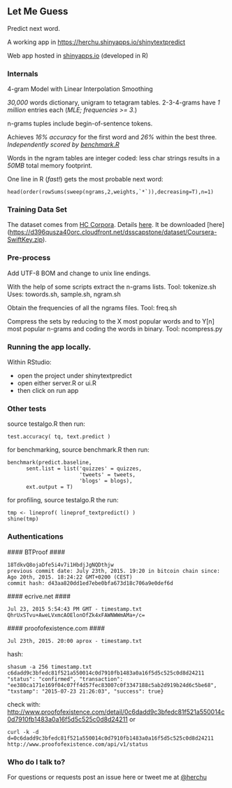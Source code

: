 ## Let Me Guess

Predict next word.

A working app in https://herchu.shinyapps.io/shinytextpredict


Web app hosted in [shinyapps.io](http://shinyapps.io) (developed in R)



### Internals

4-gram Model with Linear Interpolation Smoothing

*30,000* words dictionary, unigram to tetagram tables.
2-3-4-grams have *1 million* entries each
(*MLE; frequencies >= 3*.)

n-grams tuples include begin-of-sentence tokens.

Achieves *16% accuracy* for the first word and *26%*
within the best three. *Independently scored by
[benchmark.R](https://github.com/jan-san/dsci-benchmark)*

Words in the ngram tables are integer coded: less char strings
results in a *50MB* total memory footprint.

One line in R (*fast!*) gets the most probable next word:

    head(order(rowSums(sweep(ngrams,2,weights,`*`)),decreasing=T),n=1)


### Training Data Set ###

The dataset comes from [HC Corpora](www.corpora.heliohost.org).
Details [here](http://www.corpora.heliohost.org/aboutcorpus.html).
It be downloaded [here] (https://d396qusza40orc.cloudfront.net/dsscapstone/dataset/Coursera-SwiftKey.zip).


### Pre-process

Add UTF-8 BOM and change to unix line endings.

With the help of some scripts extract the n-grams lists.
Tool: tokenize.sh
Uses: towords.sh, sample.sh, ngram.sh

Obtain the frequencies of all the ngrams files.
Tool: freq.sh

Compress the sets by reducing to the X most popular words
and to Y[n] most popular n-grams and coding the words in binary.
Tool: ncompress.py



### Running the app locally.

Within RStudio:

* open the project under shinytextpredict
* open either server.R or ui.R
* then click on run app


### Other tests

source testalgo.R
then run:

    test.accuracy( tq, text.predict )
    
for benchmarking, source benchmark.R
then run:

    benchmark(predict.baseline, 
          sent.list = list('quizzes' = quizzes, 
                           'tweets' = tweets, 
                           'blogs' = blogs), 
          ext.output = T)

for profiling, source testalgo.R
the run:

    tmp <- lineprof( lineprof_textpredict() )
    shine(tmp)


### Authentications

#### BTProof ####

    18TdkvQ8ojaDfe5i4v7i1HbdjJgNQDthjw
    previous commit date: July 23th, 2015. 19:20 in bitcoin chain since: Ago 20th, 2015. 18:24:22 GMT+0200 (CEST)
    commit hash: d43aa820dd1ed7ebe0bfa673d18c706a9e0def6d

#### ecrive.net  ####

    Jul 23, 2015 5:54:43 PM GMT - timestamp.txt
    QhrUxSTvu+AweLVxmcAOElonOfZk4xFAWNWWmAMa+/c=

#### proofofexistence.com  ####

    Jul 23th, 2015. 20:00 aprox - timestamp.txt
hash:

    shasum -a 256 timestamp.txt
    c6dadd9c3bfedc81f521a550014c0d7910fb1483a0a16f5d5c525c0d8d24211
    "status": "confirmed", "transaction": "ee380ca171e169f04c07ff4d57fec83007c0f3347188c5ab2d919b24d6c5be68", "txstamp": "2015-07-23 21:26:03", "success": true}

check with:
  http://www.proofofexistence.com/detail/0c6dadd9c3bfedc81f521a550014c0d7910fb1483a0a16f5d5c525c0d8d24211
or

    curl -k -d d=0c6dadd9c3bfedc81f521a550014c0d7910fb1483a0a16f5d5c525c0d8d24211 http://www.proofofexistence.com/api/v1/status



### Who do I talk to? ###

For questions or requests post an issue here or tweet me at
[@herchu](http://twitter.com/herchu)


